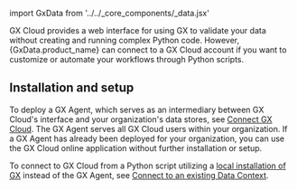 import GxData from '../../_core_components/_data.jsx'

GX Cloud provides a web interface for using GX to validate your data without creating and running complex Python code. However,
{GxData.product_name} can connect to a GX Cloud account if you want to customize or automate your workflows through Python scripts.

## Installation and setup

To deploy a GX Agent, which serves as an intermediary between GX Cloud's interface and your organization's data stores, see [Connect GX Cloud](/cloud/connect/connect_lp.md). The GX Agent serves all GX Cloud users within your organization.  If a GX Agent has already been deployed for your organization, you can use the GX Cloud online application without further installation or setup.

To connect to GX Cloud from a Python script utilizing a [local installation of GX](/core/installation_and_setup/install_gx.md?install-location=local) instead of the GX Agent, see [Connect to an existing Data Context](/core/installation_and_setup/manage_data_contexts.md?context-type=gx_cloud#connect-to-an-existing-data-context).